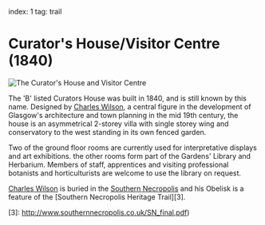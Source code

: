 index: 1
tag: trail

# Curator's House/Visitor Centre (1840)

![The Curator's House and Visitor Centre](images/curators-house.jpg)


The 'B' listed Curators House was built in 1840, and is still known by
this name. Designed by [Charles Wilson][1], a central figure in the
development of Glasgow's architecture and town planning in the mid
19th century, the house is an asymmetrical 2-storey villa with single
storey wing and conservatory to the west standing in its own fenced
garden.

Two of the ground floor rooms are currently used for interpretative
displays and art exhibitions. the other rooms form part of the
Gardens' Library and Herbarium.  Members of staff, apprentices and
visiting professional botanists and horticulturists are welcome to use
the library on request.

[Charles Wilson][1] is buried in the [Southern Necropolis][2] and his
Obelisk is a feature of the [Southern Necropolis Heritage Trail][3].

[1]: /wiki.html?target=Charles_Wilson_(Scottish_architect)
[2]: /wiki/Southern_Necropolis
[3]: http://www.southernnecropolis.co.uk/SN_final.pdf)
